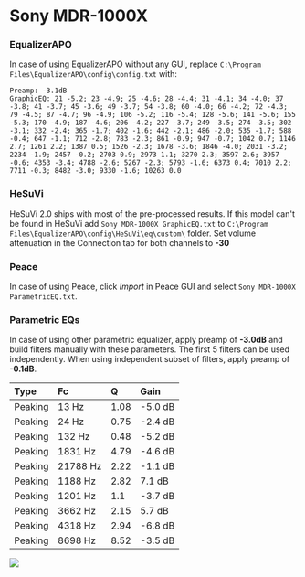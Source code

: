 # Sony MDR-1000X

### EqualizerAPO
In case of using EqualizerAPO without any GUI, replace `C:\Program Files\EqualizerAPO\config\config.txt`
with:
```
Preamp: -3.1dB
GraphicEQ: 21 -5.2; 23 -4.9; 25 -4.6; 28 -4.4; 31 -4.1; 34 -4.0; 37 -3.8; 41 -3.7; 45 -3.6; 49 -3.7; 54 -3.8; 60 -4.0; 66 -4.2; 72 -4.3; 79 -4.5; 87 -4.7; 96 -4.9; 106 -5.2; 116 -5.4; 128 -5.6; 141 -5.6; 155 -5.3; 170 -4.9; 187 -4.6; 206 -4.2; 227 -3.7; 249 -3.5; 274 -3.5; 302 -3.1; 332 -2.4; 365 -1.7; 402 -1.6; 442 -2.1; 486 -2.0; 535 -1.7; 588 -0.4; 647 -1.1; 712 -2.8; 783 -2.3; 861 -0.9; 947 -0.7; 1042 0.7; 1146 2.7; 1261 2.2; 1387 0.5; 1526 -2.3; 1678 -3.6; 1846 -4.0; 2031 -3.2; 2234 -1.9; 2457 -0.2; 2703 0.9; 2973 1.1; 3270 2.3; 3597 2.6; 3957 -0.6; 4353 -3.4; 4788 -2.6; 5267 -2.3; 5793 -1.6; 6373 0.4; 7010 2.2; 7711 -0.3; 8482 -3.0; 9330 -1.6; 10263 0.0
```

### HeSuVi
HeSuVi 2.0 ships with most of the pre-processed results. If this model can't be found in HeSuVi add
`Sony MDR-1000X GraphicEQ.txt` to `C:\Program Files\EqualizerAPO\config\HeSuVi\eq\custom\` folder.
Set volume attenuation in the Connection tab for both channels to **-30**

### Peace
In case of using Peace, click *Import* in Peace GUI and select `Sony MDR-1000X ParametricEQ.txt`.

### Parametric EQs
In case of using other parametric equalizer, apply preamp of **-3.0dB** and build filters manually
with these parameters. The first 5 filters can be used independently.
When using independent subset of filters, apply preamp of **-0.1dB**.

| Type    | Fc       |    Q | Gain    |
|:--------|:---------|:-----|:--------|
| Peaking | 13 Hz    | 1.08 | -5.0 dB |
| Peaking | 24 Hz    | 0.75 | -2.4 dB |
| Peaking | 132 Hz   | 0.48 | -5.2 dB |
| Peaking | 1831 Hz  | 4.79 | -4.6 dB |
| Peaking | 21788 Hz | 2.22 | -1.1 dB |
| Peaking | 1188 Hz  | 2.82 | 7.1 dB  |
| Peaking | 1201 Hz  | 1.1  | -3.7 dB |
| Peaking | 3662 Hz  | 2.15 | 5.7 dB  |
| Peaking | 4318 Hz  | 2.94 | -6.8 dB |
| Peaking | 8698 Hz  | 8.52 | -3.5 dB |

![](https://raw.githubusercontent.com/jaakkopasanen/AutoEq/master/results/rtings/sbaf-serious/Sony%20MDR-1000X/Sony%20MDR-1000X.png)